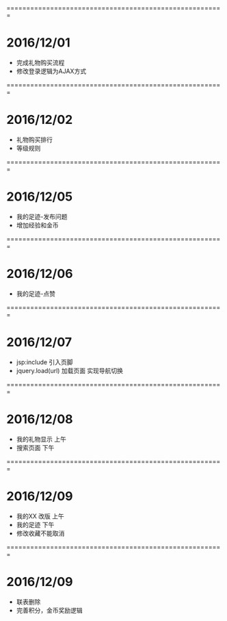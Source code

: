 =======================================================
# 2016/12/01
* 完成礼物购买流程
* 修改登录逻辑为AJAX方式

=======================================================
# 2016/12/02
* 礼物购买排行
* 等级规则

=======================================================
# 2016/12/05
* 我的足迹-发布问题
* 增加经验和金币

=======================================================
# 2016/12/06
* 我的足迹-点赞

=======================================================
# 2016/12/07
* jsp:include 引入页脚
* jquery.load(url) 加载页面 实现导航切换

=======================================================
# 2016/12/08
* 我的礼物显示 上午
* 搜索页面 下午

=======================================================
# 2016/12/09
* 我的XX 改版 上午
* 我的足迹 下午
* 修改收藏不能取消

=======================================================

# 2016/12/09
* 联表删除
* 完善积分，金币奖励逻辑




